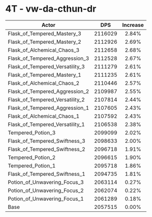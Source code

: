 # 4T - vw-da-cthun-dr
| Actor | DPS | Increase |
|---|:---:|:---:|
|Flask_of_Tempered_Mastery_3|2116029|2.84%|
|Flask_of_Tempered_Mastery_2|2112926|2.69%|
|Flask_of_Alchemical_Chaos_3|2112658|2.68%|
|Flask_of_Tempered_Aggression_3|2112528|2.67%|
|Flask_of_Tempered_Versatility_3|2111279|2.61%|
|Flask_of_Tempered_Mastery_1|2111235|2.61%|
|Flask_of_Alchemical_Chaos_2|2110446|2.57%|
|Flask_of_Tempered_Aggression_2|2109987|2.55%|
|Flask_of_Tempered_Versatility_2|2107814|2.44%|
|Flask_of_Tempered_Aggression_1|2107605|2.43%|
|Flask_of_Alchemical_Chaos_1|2107592|2.43%|
|Flask_of_Tempered_Versatility_1|2106538|2.38%|
|Tempered_Potion_3|2099099|2.02%|
|Flask_of_Tempered_Swiftness_3|2098633|2.00%|
|Flask_of_Tempered_Swiftness_2|2096718|1.91%|
|Tempered_Potion_2|2096615|1.90%|
|Tempered_Potion_1|2095718|1.86%|
|Flask_of_Tempered_Swiftness_1|2094735|1.81%|
|Potion_of_Unwavering_Focus_3|2063114|0.27%|
|Potion_of_Unwavering_Focus_2|2062074|0.22%|
|Potion_of_Unwavering_Focus_1|2061289|0.18%|
|Base|2057515|0.00%|
